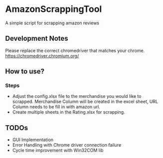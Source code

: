 # AmazonScrappingTool

A simple script for scrapping amazon reviews

## Development Notes

Please replace the correct chromedriver that matches your chrome. https://chromedriver.chromium.org/

## How to use?

### Steps

* Adjust the config.xlsx file to the merchandise you would like to scrapped. Merchandise Column will be created in the excel sheet, URL Column needs to be fill in with amazon url.
* Create multiple sheets in the Rating.xlsx for scrapping.

## TODOs

* GUI Implementation
* Error Handling with Chrome driver connection failure
* Cycle time improvement with Win32COM lib
